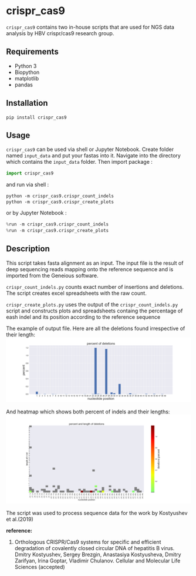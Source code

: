 # crispr_cas9
`crispr_cas9` contains two in-house scripts that are used for NGS data analysis by HBV crispr/cas9 research group. 

## Requirements
- Python 3
- Biopython
- matplotlib
- pandas

## Installation
```
pip install crispr_cas9
```
## Usage
`crispr_cas9` can be used via shell or Jupyter Notebook. Create folder named `input_data` and put your fastas into it. Navigate into the directory which contains the `input_data` folder. Then import package :

```python
import crispr_cas9
```
and run via shell :
```
python -m crispr_cas9.crispr_count_indels
python -m crispr_cas9.crispr_create_plots
```
or by Jupyter Notebook :
```python
%run -m crispr_cas9.crispr_count_indels
%run -m crispr_cas9.crispr_create_plots
```

## Description
This script takes fasta alignment as an input. The input file is the result of deep sequencing reads mapping onto the reference sequence and is imported from the Geneious software.


`crispr_count_indels.py` counts exact number of insertions and deletions. The script creates excel spreadsheets with the raw count.

`crispr_create_plots.py` uses the output of the `crispr_count_indels.py` script and constructs plots and spreadsheets containg the percentage of eash indel and its position according to the reference sequence

The example of output file. Here are all the deletions found irrespective of their length: 
![bars](example_output/dels_bars.png)

And heatmap which shows both percent of indels and their lengths:
![heatmap](example_output/dels_heatmap.png)

The script was used to process sequence data for the work by Kostyushev et al.(2019)

**reference:**
1. Orthologous CRISPR/Cas9 systems for specific and efficient degradation of covalently closed
circular DNA of hepatitis B virus. Dmitry Kostyushev, Sergey Brezgin, Anastasiya Kostyusheva, Dmitry Zarifyan, Irina
Goptar, Vladimir Chulanov. Cellular and Molecular Life Sciences (accepted)
